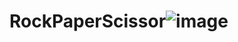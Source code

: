 # RockPaperScissor![image](https://user-images.githubusercontent.com/78794164/150941940-8256fc7f-63e5-4abf-b2ea-b40bc096e9b8.png)

